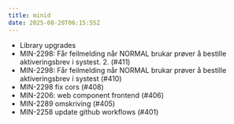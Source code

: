 ```yaml
---
title: minid
date: 2025-08-20T06:15:55Z
---
```

- Library upgrades
- MIN-2298: Får feilmelding når NORMAL brukar prøver å bestille aktiveringsbrev i systest. 2. (#411)
- MIN-2298: Får feilmelding når NORMAL brukar prøver å bestille aktiveringsbrev i systest (#410)
- MIN-2298 fix cors (#408)
- MIN-2206: web component frontend (#406)
- MIN-2289 omskriving (#405)
- MIN-2258 update github workflows (#401)

